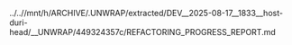 ../..//mnt/h/ARCHIVE/.UNWRAP/extracted/DEV__2025-08-17__1833__host-duri-head/__UNWRAP/449324357c/REFACTORING_PROGRESS_REPORT.md